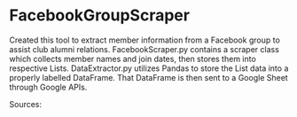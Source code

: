 # FacebookGroupScraper
Created this tool to extract member information from a Facebook group to assist club alumni relations. FacebookScraper.py contains a scraper class which collects member names and join dates, then stores them into respective Lists. DataExtractor.py utilizes Pandas to store the List data into a properly labelled DataFrame. That DataFrame is then sent to a Google Sheet through Google APIs.

Sources:

